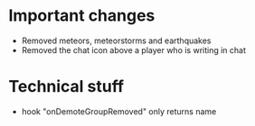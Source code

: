 # Important changes

 - Removed meteors, meteorstorms and earthquakes
 - Removed the chat icon above a player who is writing in chat


# Technical stuff

 - hook "onDemoteGroupRemoved" only returns name